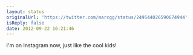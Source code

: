 ```yaml
---
layout: status
originalUrl: 'https://twitter.com/marcgg/status/249544026590674944'
isReply: false
date: 2012-09-22 16:21:46
---
```


I'm on Instagram now, just like the cool kids!
